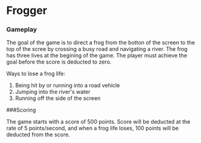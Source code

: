 # Frogger

### Gameplay

The goal of the game is to direct a frog from the botton of the screen to the top of the scree by crossing a busy road and navigating a river. The frog has three lives at the begining of the game. The player must achieve the goal before the score is deducted to zero.

Ways to lose a frog life:
1. Being hit by or running into a road vehicle
2. Jumping into the river's water
3. Running off the side of the screen

###Scoring

The game starts with a score of 500 points. Score will be deducted at the rate of 5 points/second, and when a frog life loses, 100 points will be deducted from the score. 

